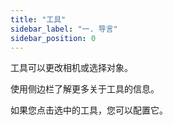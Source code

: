 ```yaml
---
title: "工具"
sidebar_label: "一. 导言"
sidebar_position: 0
---
```


工具可以更改相机或选择对象。

使用侧边栏了解更多关于工具的信息。

如果您点击选中的工具，您可以配置它。
